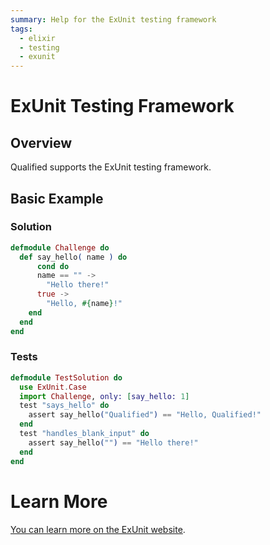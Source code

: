 ```yaml
---
summary: Help for the ExUnit testing framework
tags:
  - elixir
  - testing
  - exunit
---
```


# ExUnit Testing Framework

## Overview

Qualified supports the ExUnit testing framework.

## Basic Example

### Solution

```elixir
defmodule Challenge do
  def say_hello( name ) do
      cond do
      name == "" ->
        "Hello there!"
      true ->
        "Hello, #{name}!"
    end
  end
end
```

### Tests

```elixir
defmodule TestSolution do
  use ExUnit.Case
  import Challenge, only: [say_hello: 1]
  test "says_hello" do
    assert say_hello("Qualified") == "Hello, Qualified!"
  end
  test "handles_blank_input" do
    assert say_hello("") == "Hello there!"
  end
end
```

# Learn More

[You can learn more on the ExUnit website](https://elixir-lang.org/docs/stable/ex_unit/ExUnit.html).
